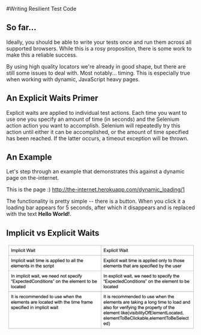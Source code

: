 #Writing Resilient Test Code

<h2>So far...</h2>

Ideally, you should be able to write your tests once and run them across all supported browsers. While this is a rosy proposition, there is some work to make this a reliable success.

By using high quality locators we're already in good shape, but there are still some issues to deal with. Most notably... timing. This is especially true when working with dynamic, JavaScript heavy pages.

<h2>An Explicit Waits Primer</h2>

Explicit waits are applied to individual test actions. Each time you want to use one you specify an amount of time (in seconds) and the Selenium action action you want to accomplish.
Selenium will repeatedly try this action until either it can be accomplished, or the amount of time specified has been reached. If the latter occurs, a timeout exception will be thrown.


<h2>An Example</h2>
Let's step through an example that demonstrates this against a dynamic page on the-internet. 

This is the page :)
http://the-internet.herokuapp.com/dynamic_loading/1

The functionality is pretty simple -- there is a button. When you click it a loading bar appears for 5 seconds, after which it disappears and is replaced with the text **Hello World!**.

<h2>Implicit vs Explicit Waits</h2>

![waits](images/waits.png)